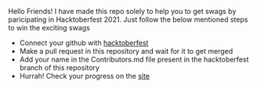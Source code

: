 Hello Friends! I have made this repo solely to help you to get swags by paricipating in Hacktoberfest 2021.
Just follow the below mentioned steps to win the exciting swags
- Connect your github with [hacktoberfest](https://hacktoberfest.digitalocean.com/)
- Make a pull request in this repository and wait for it to get merged
- Add your name in the Contributors.md file present in the hacktoberfest branch of this repository
- Hurrah! Check your progress on the [site](https://hacktoberfest.digitalocean.com/)
